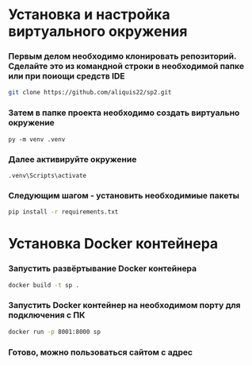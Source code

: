 # Установка и настройка виртуального окружения
### Первым делом необходимо клонировать репозиторий. Сделайте это из командной строки в необходимой папке или при поиощи средств IDE
````bash
git clone https://github.com/aliquis22/sp2.git
````
### Затем в папке проекта необходимо создать виртуально окружение
````
py -m venv .venv
````
### Далее активируйте окружение
````
.venv\Scripts\activate
````
### Следующим шагом - установить необходимиые пакеты
````bash
pip install -r requirements.txt
````
# Установка Docker контейнера
### Запустить развёртывание Docker контейнера
````bash
docker build -t sp .
````
### Запустить Docker контейнер на необходимом порту для подключения с ПК
````bash
docker run -p 8001:8000 sp
````
### Готово, можно пользоваться сайтом с адрес 